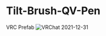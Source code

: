 # Tilt-Brush-QV-Pen
VRC Prefab
![VRChat 2021-12-31](https://user-images.githubusercontent.com/93958928/147857725-936ffc17-9ee2-4087-bef0-9515af2dbd3b.jpg)

